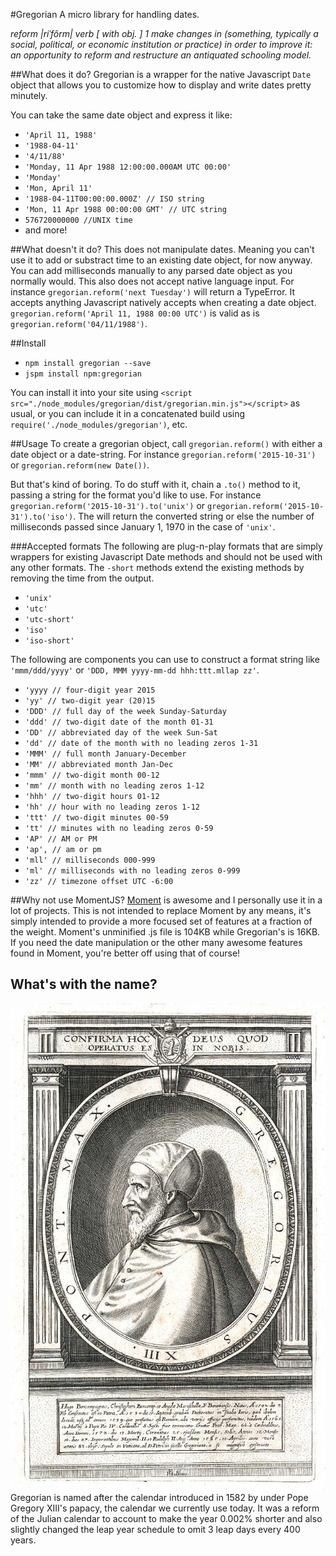 #Gregorian
A micro library for handling dates.

_reform |riˈfôrm|
verb [ with obj. ]
1 make changes in (something, typically a social, political, or economic institution or practice) in order to improve it: an opportunity to reform and restructure an antiquated schooling model._

##What does it do?
Gregorian is a wrapper for the native Javascript `Date` object that allows you to customize how to display and write dates pretty minutely.

You can take the same date object and express it like:

- `'April 11, 1988'`
- `'1988-04-11'`
- `'4/11/88'`
- `'Monday, 11 Apr 1988 12:00:00.000AM UTC 00:00'`
- `'Monday'`
- `'Mon, April 11'`
- `'1988-04-11T00:00:00.000Z' // ISO string`
- `'Mon, 11 Apr 1988 00:00:00 GMT' // UTC string`
- `576720000000 //UNIX time`
- and more!

##What doesn't it do?
This does not manipulate dates. Meaning you can't use it to add or substract time to an existing date object, for now anyway. You can add milliseconds manually to any parsed date object as you normally would.
This also does not accept native language input. For instance `gregorian.reform('next Tuesday')` will return a TypeError.
It accepts anything Javascript natively accepts when creating a date object. `gregorian.reform('April 11, 1988 00:00 UTC')` is valid as is `gregorian.reform('04/11/1988')`.

##Install
- `npm install gregorian --save`
- `jspm install npm:gregorian`

You can install it into your site using `<script src="./node_modules/gregorian/dist/gregorian.min.js"></script>` as usual, or you can include it in a concatenated build using `require('./node_modules/gregorian')`, etc.

##Usage
To create a gregorian object, call `gregorian.reform()` with either a date object or a date-string. For instance `gregorian.reform('2015-10-31')` or `gregorian.reform(new Date())`.

But that's kind of boring. To do stuff with it, chain a `.to()` method to it, passing a string for the format you'd like to use. For instance `gregorian.reform('2015-10-31').to('unix')` or `gregorian.reform('2015-10-31').to('iso')`. The will return the converted string or else the number of milliseconds passed since January 1, 1970 in the case of `'unix'`.

###Accepted formats
The following are plug-n-play formats that are simply wrappers for existing Javascript Date methods and should not be used with any other formats. The `-short` methods extend the existing methods by removing the time from the output.

- `'unix'`
- `'utc'`
- `'utc-short'`
- `'iso'`
- `'iso-short'`

The following are components you can use to construct a format string like `'mmm/ddd/yyyy'` or `'DDD, MMM yyyy-mm-dd hhh:ttt.mllap zz'`.

- `'yyyy // four-digit year 2015`
- `'yy' // two-digit year (20)15`
- `'DDD' // full day of the week Sunday-Saturday`
- `'ddd' // two-digit date of the month 01-31`
- `'DD' // abbreviated day of the week Sun-Sat`
- `'dd' // date of the month with no leading zeros 1-31`
- `'MMM' // full month January-December`
- `'MM' // abbreviated month Jan-Dec`
- `'mmm' // two-digit month 00-12`
- `'mm' // month with no leading zeros 1-12`
- `'hhh' // two-digit hours 01-12`
- `'hh' // hour with no leading zeros 1-12`
- `'ttt' // two-digit minutes 00-59`
- `'tt' // minutes with no leading zeros 0-59`
- `'AP' // AM or PM`
- `'ap', // am or pm`
- `'mll' // milliseconds 000-999`
- `'ml' // milliseconds with no leading zeros 0-999`
- `'zz' // timezone offset UTC -6:00`

##Why not use MomentJS?
[Moment](http://momentjs.com/) is awesome and I personally use it in a lot of projects. This is not intended to replace Moment by any means, it's simply intended to provide a more focused set of features at a fraction of the weight. Moment's unminified .js file is 104KB while Gregorian's is 16KB. If you need the date manipulation or the other many awesome features found in Moment, you're better off using that of course!

## What's with the name?
![Pope Gregory XIII](./images/gregory.jpg)
Gregorian is named after the calendar introduced in 1582 by under Pope Gregory XIII's papacy, the calendar we currently use today. It was a reform of the Julian calendar to account to make the year 0.002% shorter and also slightly changed the leap year schedule to omit 3 leap days every 400 years.

